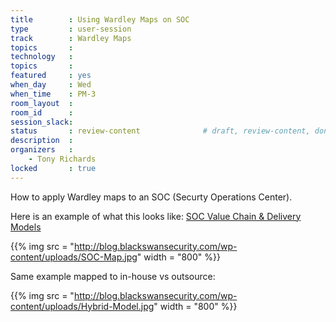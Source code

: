 ```yaml
---
title        : Using Wardley Maps on SOC
type         : user-session
track        : Wardley Maps
topics       :
technology   :
topics       :
featured     : yes
when_day     : Wed
when_time    : PM-3
room_layout  :
room_id      :
session_slack:
status       : review-content              # draft, review-content, done
description  :
organizers   :
    - Tony Richards
locked       : true
---
```


How to apply Wardley maps to an SOC (Securty Operations Center).

Here is an example of what this looks like: [SOC Value Chain & Delivery Models](http://blog.blackswansecurity.com/2016/01/soc-value-chain-delivery-models)

{{% img src   = "http://blog.blackswansecurity.com/wp-content/uploads/SOC-Map.jpg"
        width = "800" %}}

Same example mapped to in-house vs outsource:

{{% img src   = "http://blog.blackswansecurity.com/wp-content/uploads/Hybrid-Model.jpg"
        width = "800" %}}


<!--(add intro)

## WHY

(...)

## What

(...)

## Outcomes

(...)

## References

(...)


## Previous-->
